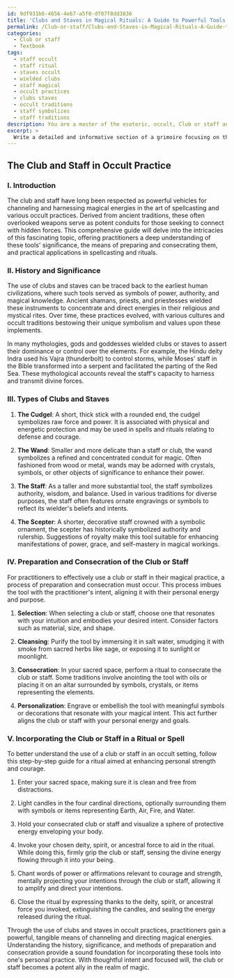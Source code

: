 ```yaml
---
id: 9df931b6-4656-4e67-a5f0-df07f8dd3836
title: 'Clubs and Staves in Magical Rituals: A Guide to Powerful Tools'
permalink: /Club-or-staff/Clubs-and-Staves-in-Magical-Rituals-A-Guide-to-Powerful-Tools/
categories:
  - Club or staff
  - Textbook
tags:
  - staff occult
  - staff ritual
  - staves occult
  - wielded clubs
  - staff magical
  - occult practices
  - clubs staves
  - occult traditions
  - staff symbolizes
  - staff traditions
description: You are a master of the esoteric, occult, Club or staff and education, you have written many textbooks on the subject in ways that provide students with rich and deep understanding of the subject. You are being asked to write textbook-like sections on a topic and you do it with full context, explainability, and reliability in accuracy to the true facts of the topic at hand, in a textbook style that a student would easily be able to learn from, in a rich, engaging, and contextual way. Always include relevant context (such as formulas and history), related concepts, and in a way that someone can gain deep insights from.
excerpt: > 
  Write a detailed and informative section of a grimoire focusing on the use of a club or staff within the context of spellcasting and the occult. Explain the history, significance, types, as well as the preparation and consecration of these tools for magical practice. Additionally, provide a step-by-step guide for a ritual or spell incorporating a club or staff to enhance a practitioner's understanding of their use in an occult setting.
---
```


## The Club and Staff in Occult Practice

### I. Introduction

The club and staff have long been respected as powerful vehicles for channeling and harnessing magical energies in the art of spellcasting and various occult practices. Derived from ancient traditions, these often overlooked weapons serve as potent conduits for those seeking to connect with hidden forces. This comprehensive guide will delve into the intricacies of this fascinating topic, offering practitioners a deep understanding of these tools' significance, the means of preparing and consecrating them, and practical applications in spellcasting and rituals.

### II. History and Significance

The use of clubs and staves can be traced back to the earliest human civilizations, where such tools served as symbols of power, authority, and magical knowledge. Ancient shamans, priests, and priestesses wielded these instruments to concentrate and direct energies in their religious and mystical rites. Over time, these practices evolved, with various cultures and occult traditions bestowing their unique symbolism and values upon these implements.

In many mythologies, gods and goddesses wielded clubs or staves to assert their dominance or control over the elements. For example, the Hindu deity Indra used his Vajra (thunderbolt) to control storms, while Moses' staff in the Bible transformed into a serpent and facilitated the parting of the Red Sea. These mythological accounts reveal the staff's capacity to harness and transmit divine forces.

### III. Types of Clubs and Staves

1. **The Cudgel**: A short, thick stick with a rounded end, the cudgel symbolizes raw force and power. It is associated with physical and energetic protection and may be used in spells and rituals relating to defense and courage.

2. **The Wand**: Smaller and more delicate than a staff or club, the wand symbolizes a refined and concentrated conduit for magic. Often fashioned from wood or metal, wands may be adorned with crystals, symbols, or other objects of significance to enhance their power.

3. **The Staff**: As a taller and more substantial tool, the staff symbolizes authority, wisdom, and balance. Used in various traditions for diverse purposes, the staff often features ornate engravings or symbols to reflect its wielder's beliefs and intents.

4. **The Scepter**: A shorter, decorative staff crowned with a symbolic ornament, the scepter has historically symbolized authority and rulership. Suggestions of royalty make this tool suitable for enhancing manifestations of power, grace, and self-mastery in magical workings.

### IV. Preparation and Consecration of the Club or Staff

For practitioners to effectively use a club or staff in their magical practice, a process of preparation and consecration must occur. This process imbues the tool with the practitioner's intent, aligning it with their personal energy and purpose.

1. **Selection**: When selecting a club or staff, choose one that resonates with your intuition and embodies your desired intent. Consider factors such as material, size, and shape.

2. **Cleansing**: Purify the tool by immersing it in salt water, smudging it with smoke from sacred herbs like sage, or exposing it to sunlight or moonlight.

3. **Consecration**: In your sacred space, perform a ritual to consecrate the club or staff. Some traditions involve anointing the tool with oils or placing it on an altar surrounded by symbols, crystals, or items representing the elements.

4. **Personalization**: Engrave or embellish the tool with meaningful symbols or decorations that resonate with your magical intent. This act further aligns the club or staff with your personal energy and goals.

### V. Incorporating the Club or Staff in a Ritual or Spell

To better understand the use of a club or staff in an occult setting, follow this step-by-step guide for a ritual aimed at enhancing personal strength and courage.

1. Enter your sacred space, making sure it is clean and free from distractions.

2. Light candles in the four cardinal directions, optionally surrounding them with symbols or items representing Earth, Air, Fire, and Water.

3. Hold your consecrated club or staff and visualize a sphere of protective energy enveloping your body.

4. Invoke your chosen deity, spirit, or ancestral force to aid in the ritual. While doing this, firmly grip the club or staff, sensing the divine energy flowing through it into your being.

5. Chant words of power or affirmations relevant to courage and strength, mentally projecting your intentions through the club or staff, allowing it to amplify and direct your intentions.

6. Close the ritual by expressing thanks to the deity, spirit, or ancestral force you invoked, extinguishing the candles, and sealing the energy released during the ritual.

Through the use of clubs and staves in occult practices, practitioners gain a powerful, tangible means of channeling and directing magical energies. Understanding the history, significance, and methods of preparation and consecration provide a sound foundation for incorporating these tools into one's personal practice. With thoughtful intent and focused will, the club or staff becomes a potent ally in the realm of magic.
